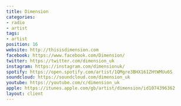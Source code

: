 ```yaml
---
title: Dimension
categories:
- radio
- artist
tags:
- artist
position: 16
website: http://thisisdimension.com
facebook: https://www.facebook.com/Dimension/
twitter: https://twitter.com/dimension_uk
instagram: https://instagram.com/dimensionuk/
spotify: https://open.spotify.com/artist/1QMgre3BHX161ZHtWMUu6S
soundcloud: https://soundcloud.com/dimension_uk
youtube: https://youtube.com/c/dimension_uk
apple: https://itunes.apple.com/gb/artist/dimension/id1074396362
layout: client
---
```


